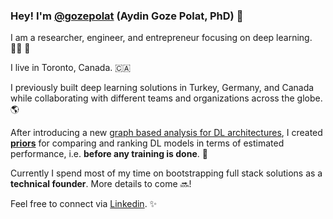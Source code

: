 ### Hey! I'm [@gozepolat](https://gozepolat.github.io/about) (Aydin Goze Polat, PhD) 👋

I am a researcher, engineer, and entrepreneur focusing on deep learning. 👨‍🔬 🤖

I live in Toronto, Canada. 🇨🇦

I previously built deep learning solutions in Turkey, Germany, and Canada while collaborating with different teams and organizations across the globe. 🌎

After introducing a new [graph based analysis for DL architectures](https://iopscience.iop.org/article/10.1088/2632-2153/acc713), I created [**priors**](https://github.com/gozepolat/priors/tree/main/reusability) for comparing and ranking DL models in terms of estimated performance, i.e. __before any training is done__. 🚀

Currently I spend most of my time on bootstrapping full stack solutions as a **technical founder**. More details to come 🔜!

Feel free to connect via [Linkedin](https://linkedin.com/in/aydin-polat). ✨
